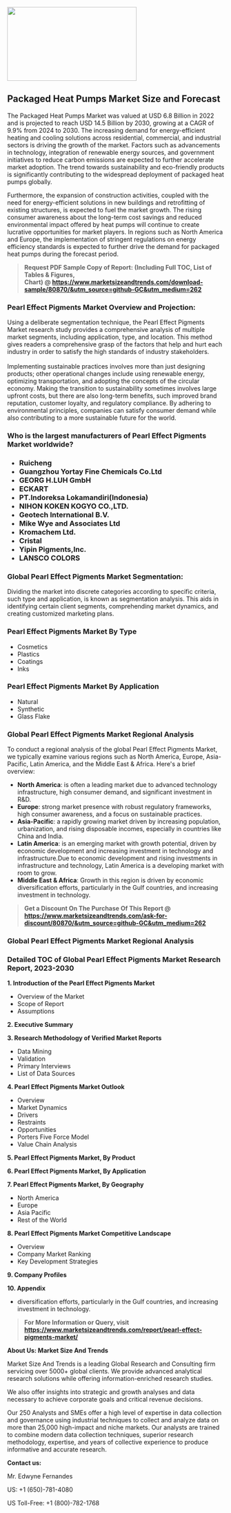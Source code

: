 <p><img class="alignnone size-medium wp-image-20088" src="https://ffe5etoiles.com/wp-content/uploads/2024/12/MST1-300x171.png" alt="" width="300" height="171" /></p><h2>Packaged Heat Pumps Market Size and Forecast</h2><p>The Packaged Heat Pumps Market was valued at USD 6.8 Billion in 2022 and is projected to reach USD 14.5 Billion by 2030, growing at a CAGR of 9.9% from 2024 to 2030. The increasing demand for energy-efficient heating and cooling solutions across residential, commercial, and industrial sectors is driving the growth of the market. Factors such as advancements in technology, integration of renewable energy sources, and government initiatives to reduce carbon emissions are expected to further accelerate market adoption. The trend towards sustainability and eco-friendly products is significantly contributing to the widespread deployment of packaged heat pumps globally.</p><p>Furthermore, the expansion of construction activities, coupled with the need for energy-efficient solutions in new buildings and retrofitting of existing structures, is expected to fuel the market growth. The rising consumer awareness about the long-term cost savings and reduced environmental impact offered by heat pumps will continue to create lucrative opportunities for market players. In regions such as North America and Europe, the implementation of stringent regulations on energy efficiency standards is expected to further drive the demand for packaged heat pumps during the forecast period.</p></p><blockquote id="" class=""><strong>Request PDF Sample Copy of Report: (Including Full TOC, List of Tables &amp; Figures, Chart)&nbsp;@&nbsp;<strong><a href="https://www.marketsizeandtrends.com/download-sample/80870/&utm_source=github-GC&utm_medium=262" target="_blank">https://www.marketsizeandtrends.com/download-sample/80870/&utm_source=github-GC&utm_medium=262</a></strong></strong></blockquote><h3 id="" class="">Pearl Effect Pigments Market&nbsp;Overview and Projection:</h3><p id="" class="">Using a deliberate segmentation technique, the Pearl Effect Pigments Market research study provides a comprehensive analysis of multiple market segments, including application, type, and location. This method gives readers a comprehensive grasp of the factors that help and hurt each industry in order to satisfy the high standards of industry stakeholders. <br /> <br />Implementing sustainable practices involves more than just designing products; other operational changes include using renewable energy, optimizing transportation, and adopting the concepts of the circular economy. Making the transition to sustainability sometimes involves large upfront costs, but there are also long-term benefits, such improved brand reputation, customer loyalty, and regulatory compliance. By adhering to environmental principles, companies can satisfy consumer demand while also contributing to a more sustainable future for the world.</p><h3 id="" class="">Who is the largest manufacturers of&nbsp;Pearl Effect Pigments Market worldwide?</h3><h3 class=""><p><ul><li>Ruicheng </li><li> Guangzhou Yortay Fine Chemicals Co.Ltd </li><li> GEORG H.LUH GmbH </li><li> ECKART </li><li> PT.Indoreksa Lokamandiri(Indonesia) </li><li> NIHON KOKEN KOGYO CO.,LTD. </li><li> Geotech International B.V. </li><li> Mike Wye and Associates Ltd </li><li> Kromachem Ltd. </li><li> Cristal </li><li> Yipin Pigments,Inc. </li><li> LANSCO COLORS</li></ul></p></h3><h3 id="" class="">Global&nbsp;Pearl Effect Pigments Market Segmentation:</h3><p id="" class="">Dividing the market into discrete categories according to specific criteria, such type and application, is known as segmentation analysis. This aids in identifying certain client segments, comprehending market dynamics, and creating customized marketing plans.</p><h3 id="" class="">Pearl Effect Pigments Market&nbsp;By Type</h3><p><p><ul><li>Cosmetics </li><li> Plastics </li><li> Coatings </li><li> Inks</p></li></ul></p></p><h3 id="" class="">Pearl Effect Pigments Market&nbsp;By Application</h3><p class=""><p><ul><li>Natural </li><li> Synthetic </li><li> Glass Flake</li></ul></p></p><h3 id="" class="">Global Pearl Effect Pigments Market Regional Analysis</h3><p id="" class="">To conduct a regional analysis of the global Pearl Effect Pigments Market, we typically examine various regions such as North America, Europe, Asia-Pacific, Latin America, and the Middle East &amp; Africa. Here's a brief overview:</p><ul><li><strong>North America</strong>: is often a leading market due to advanced technology infrastructure, high consumer demand, and significant investment in R&amp;D.</li><li><strong>Europe</strong>: strong market presence with robust regulatory frameworks, high consumer awareness, and a focus on sustainable practices.</li><li><strong>Asia-Pacific</strong>: a rapidly growing market driven by increasing population, urbanization, and rising disposable incomes, especially in countries like China and India.</li><li><strong>Latin America</strong>: is an emerging market with growth potential, driven by economic development and increasing investment in technology and infrastructure.Due to economic development and rising investments in infrastructure and technology, Latin America is a developing market with room to grow.</li><li><strong>Middle East &amp; Africa</strong>: Growth in this region is driven by economic diversification efforts, particularly in the Gulf countries, and increasing investment in technology.</li></ul><blockquote id="" class=""><strong>Get a Discount On The Purchase Of This Report @ <strong><a href="https://www.marketsizeandtrends.com/ask-for-discount/80870/&utm_source=github-GC&utm_medium=262" target="_blank">https://www.marketsizeandtrends.com/ask-for-discount/80870/&utm_source=github-GC&utm_medium=262</a></strong></strong></blockquote><h3 id="" class="">Global Pearl Effect Pigments Market Regional Analysis</h3><h3 id="" class="">Detailed TOC of Global Pearl Effect Pigments Market Research Report, 2023-2030</h3><p id="" class=""><strong>1. Introduction of the Pearl Effect Pigments Market</strong></p><ul><li>Overview of the Market</li><li>Scope of Report</li><li>Assumptions</li></ul><p id="" class=""><strong>2. Executive Summary</strong></p><p id="" class=""><strong>3. Research Methodology of Verified Market Reports</strong></p><ul><li>Data Mining</li><li>Validation</li><li>Primary Interviews</li><li>List of Data Sources</li></ul><p id="" class=""><strong>4. Pearl Effect Pigments Market Outlook</strong></p><ul><li>Overview</li><li>Market Dynamics</li><li>Drivers</li><li>Restraints</li><li>Opportunities</li><li>Porters Five Force Model</li><li>Value Chain Analysis</li></ul><p id="" class=""><strong>5. Pearl Effect Pigments Market, By Product</strong></p><p id="" class=""><strong>6. Pearl Effect Pigments Market, By Application</strong></p><p id="" class=""><strong>7. Pearl Effect Pigments Market, By Geography</strong></p><ul><li>North America</li><li>Europe</li><li>Asia Pacific</li><li>Rest of the World</li></ul><p id="" class=""><strong>8. Pearl Effect Pigments Market Competitive Landscape</strong></p><ul><li>Overview</li><li>Company Market Ranking</li><li>Key Development Strategies</li></ul><p id="" class=""><strong>9. Company Profiles</strong></p><p id="" class=""><strong>10. Appendix</strong></p><ul><li>diversification efforts, particularly in the Gulf countries, and increasing investment in technology.</li></ul><blockquote id="" class=""><strong>For More Information or Query, visit <strong><strong><a href="https://www.marketsizeandtrends.com/report/pearl-effect-pigments-market/" target="_blank">https://www.marketsizeandtrends.com/report/pearl-effect-pigments-market/</a></strong></strong></strong></blockquote><p id="" class=""><strong>About Us: Market Size And Trends</strong></p><p id="" class="">Market Size And Trends is a leading Global Research and Consulting firm servicing over 5000+ global clients. We provide advanced analytical research solutions while offering information-enriched research studies.</p><p id="" class="">We also offer insights into strategic and growth analyses and data necessary to achieve corporate goals and critical revenue decisions.</p><p id="" class="">Our 250 Analysts and SMEs offer a high level of expertise in data collection and governance using industrial techniques to collect and analyze data on more than 25,000 high-impact and niche markets. Our analysts are trained to combine modern data collection techniques, superior research methodology, expertise, and years of collective experience to produce informative and accurate research.</p><p id="" class=""><strong>Contact us:</strong></p><p id="" class="">Mr. Edwyne Fernandes</p><p id="" class="">US: +1 (650)-781-4080</p><p id="" class="">US Toll-Free: +1 (800)-782-1768</p>

